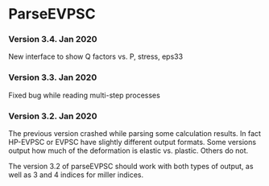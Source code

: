 # ParseEVPSC


### Version 3.4. Jan 2020

New interface to show Q factors vs. P, stress, eps33

### Version 3.3. Jan 2020

Fixed bug while reading multi-step processes

### Version 3.2. Jan 2020

The previous version crashed while parsing some calculation results. In fact HP-EVPSC or EVPSC have slightly different output formats. Some versions output how much of the deformation is elastic vs. plastic. Others do not.

The version 3.2 of parseEVPSC should work with both types of output, as well as 3 and 4 indices for miller indices.
